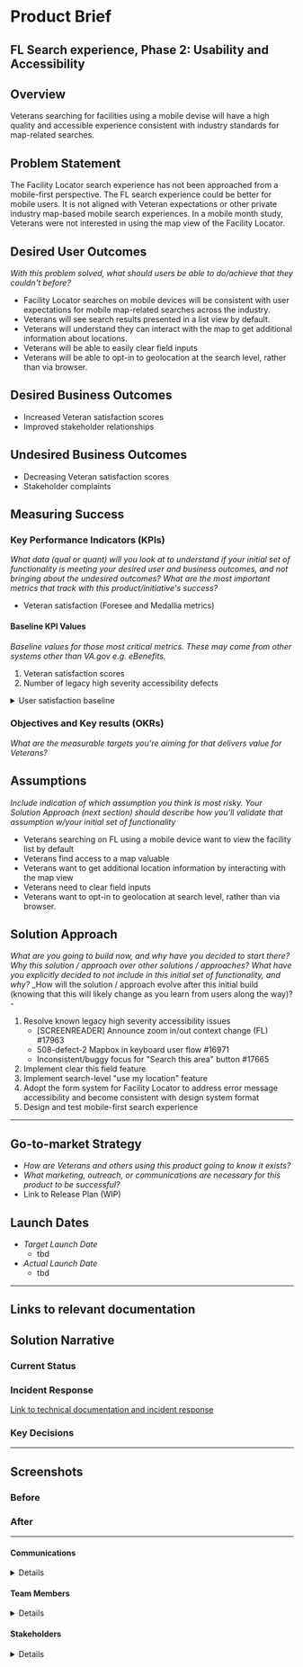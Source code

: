 # Product Brief
FL Search experience, Phase 2: Usability and Accessibility
---

## Overview
Veterans searching for facilities using a mobile devise will have a high quality and accessible experience consistent with industry standards for map-related searches. 

## Problem Statement
 
The Facility Locator search experience has not been approached from a mobile-first perspective. The FL search experience could be better for mobile users. It is not aligned with Veteran expectations or other private industry map-based mobile search experiences. In a mobile month study, Veterans were not interested in using the map view of the Facility Locator. 


## Desired User Outcomes

_With this problem solved, what should users be able to do/achieve that they couldn't before?_

- Facility Locator searches on mobile devices will be consistent with user expectations for mobile map-related searches across the industry. 
- Veterans will see search results presented in a list view by default. 
- Veterans will understand they can interact with the map to get additional information about locations. 
- Veterans will be able to easily clear field inputs
- Veterans will be able to opt-in to geolocation at the search level, rather than via browser.

## Desired Business Outcomes

- Increased Veteran satisfaction scores
- Improved stakeholder relationships

## Undesired Business Outcomes
 
 - Decreasing Veteran satisfaction scores
 - Stakeholder complaints

## Measuring Success

### Key Performance Indicators (KPIs)
_What data (qual or quant) will you look at to understand if your initial set of functionality is meeting your desired user and business outcomes, and not bringing about the undesired outcomes?_
_What are the most important metrics that track with this product/initiative's success?_
- Veteran satisfaction (Foresee and Medallia metrics)

#### Baseline KPI Values
_Baseline values for those most critical metrics. These may come from other systems other than VA.gov e.g. eBenefits._
1. Veteran satisfaction scores
2. Number of legacy high severity accessibility defects

<details>
 <summary> User satisfaction baseline </summary>
 
![5 star Feedback through January 2021](https://github.com/department-of-veterans-affairs/va.gov-team/blob/master/products/facilities/facility-locator/images/Satsifaction%20through%20Jan%202021.png)

</details>

### Objectives and Key results (OKRs)
_What are the measurable targets you're aiming for that delivers value for Veterans?_

## Assumptions
_Include indication of which assumption you think is most risky. Your Solution Approach (next section) should describe how you'll validate that assumption w/your initial set of functionality_

- Veterans searching on FL using a mobile device want to view the facility list by default
- Veterans find access to a map valuable
- Veterans want to get additional location information by interacting with the map view
- Veterans need to clear field inputs
- Veterans want to opt-in to geolocation at search level, rather than via browser.

## Solution Approach

_What are you going to build now, and why have you decided to start there?_
_Why this solution / approach over other solutions / approaches?_
_What have you explicitly decided to not include in this initial set of functionality, and why?_
_How will the solution / approach evolve after this initial build (knowing that this will likely change as you learn from users along the way)?-

1. Resolve known legacy high severity accessibility issues
   - [SCREENREADER] Announce zoom in/out context change (FL) #17963
   - 508-defect-2 Mapbox in keyboard user flow #16971
   - Inconsistent/buggy focus for "Search this area" button #17665
2. Implement clear this field feature
3. Implement search-level "use my location" feature
4. Adopt the form system for Facility Locator to address error message accessibility and become consistent with design system format 
5. Design and test mobile-first search experience

--- 

## Go-to-market Strategy
- *How are Veterans and others using this product going to know it exists?*
- *What marketing, outreach, or communications are necessary for this product to be successful?*
- Link to Release Plan (WIP)

## Launch Dates
- *Target Launch Date*
  - tbd
- *Actual Launch Date* 
  - tbd
 
---

## Links to relevant documentation

## Solution Narrative

### Current Status

### Incident Response
[Link to technical documentation and incident response](https://github.com/department-of-veterans-affairs/va.gov-team/blob/master/products/facilities/facility-locator/issue-response.md)

### Key Decisions

---
   
## Screenshots

### Before

### After

---

#### Communications

<details>

- Team Name: Facilities
- GitHub Label: 
- Slack channel: #vsa-facilities
- Product POCs:
  - DEPO Product Lead: Dave Conlon
  - Product Manager: Michelle Middaugh
  
- Stakeholders: 

</details>

#### Team Members

<details>
 
 DEPO Product Lead: Dave Conlon
 Product Manager: Michelle Middaugh
 Front end engineers
 - Michael Pelz-Sherman
 - Gibran Rodriguez
 Back end engineer
 - Lance Sanchez
 Design/Research
 - Leyda Hughes
 - Chris Logan
 
</details>


#### Stakeholders

<details>
 
_What offices/departments are critical to make this initiative successful?_
 
</details>
